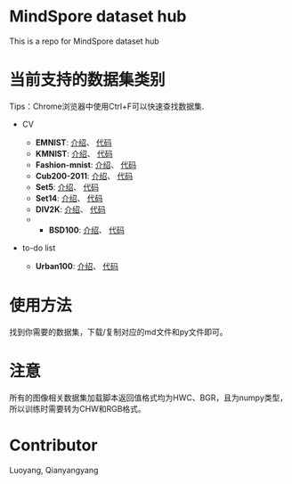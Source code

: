 # MindSpore dataset hub
This is a repo for MindSpore dataset hub

# 当前支持的数据集类别
Tips：Chrome浏览器中使用Ctrl+F可以快速查找数据集.

+ CV
    + **EMNIST**: [介绍](docs/emnist.md)、 [代码](./cv/emnist.py)
    + **KMNIST**: [介绍](docs/kmnist.md)、 [代码](./cv/kmnist.py)
    + **Fashion-mnist**: [介绍](docs/fashion-mnist.md)、 [代码](./cv/fashion-mnist.py)
    + **Cub200-2011**: [介绍](docs/cub200_2011.md)、 [代码](./cv/cub200_2011.py)
    + **Set5**: [介绍](docs/set5.md)、 [代码](./cv/set5.py)
    + **Set14**: [介绍](docs/set14.md)、 [代码](./cv/set14.py)
    + **DIV2K**: [介绍](docs/div2k.md)、 [代码](./cv/div2k.py)
    + + **BSD100**: [介绍](./docs/bsd100.md)、 [代码](./cv/bsd100.py)
+ to-do list
    
    + **Urban100**: [介绍](./cv/a.md)、 [代码](./cv/a.py)
    
# 使用方法
找到你需要的数据集，下载/复制对应的md文件和py文件即可。

# 注意
所有的图像相关数据集加载脚本返回值格式均为HWC、BGR，且为numpy类型，所以训练时需要转为CHW和RGB格式。

# Contributor
Luoyang, Qianyangyang

